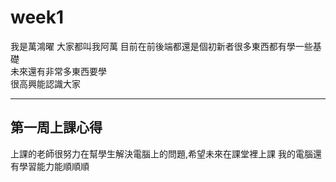 <h1>week1</h1>
<p>我是萬鴻曜 大家都叫我阿萬 目前在前後端都還是個初新者很多東西都有學一些基礎<br/>
未來還有非常多東西要學<br/>
很高興能認識大家

<hr>

<h2>第一周上課心得</h2>
<p>上課的老師很努力在幫學生解決電腦上的問題,希望未來在課堂裡上課 我的電腦還有學習能力能順順順</p>
